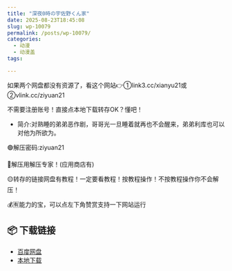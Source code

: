 ```yaml
---
title: "深夜0時の宇佐野くん家"
date: 2025-08-23T18:45:08
slug: wp-10079
permalink: /posts/wp-10079/
categories:
  - 动漫
  - 动漫盖
tags:

---
```


如果两个网盘都没有资源了，看这个网站👉①link3.cc/xianyu21或②vlink.cc/ziyuan21

不需要注册账号！直接点本地下载转存OK？懂吧！

*   简介:对熟睡的弟弟恶作剧，哥哥光一旦睡着就再也不会醒来，弟弟利库也可以对他为所欲为。

🟢解压密码:ziyuan21

🔵解压用解压专家！(应用商店有)

🟡转存的链接网盘有教程！一定要看教程！按教程操作！不按教程操作你不会解压！

💰🈶能力的宝，可以点左下角赞赏支持一下网站运行

## 📦 下载链接
- [百度网盘](https://blziyuan21.com/pay-download/10079?key=a7b5949b64&down_id=0)
- [本地下载](https://blziyuan21.com/pay-download/10079?key=a7b5949b64&down_id=1)

